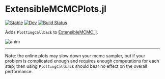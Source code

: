 # ExtensibleMCMCPlots.jl

[![Stable](https://img.shields.io/badge/docs-stable-blue.svg)](https://JuliaDiffusionBayes.github.io/ExtensibleMCMCPlots.jl/stable)
[![Dev](https://img.shields.io/badge/docs-dev-blue.svg)](https://JuliaDiffusionBayes.github.io/ExtensibleMCMCPlots.jl/dev)
[![Build Status](https://travis-ci.com/JuliaDiffusionBayes/ExtensibleMCMCPlots.jl.svg?branch=master)](https://travis-ci.com/JuliaDiffusionBayes/ExtensibleMCMCPlots.jl)

Adds `PlottingCallback` to [ExtensibleMCMC.jl](https://github.com/JuliaDiffusionBayes/ExtensibleMCMC.jl).

![anim](assets/online_plots.gif)

---
Note: the online plots may slow down your mcmc sampler, but if your problem is complicated enough and requires enough computations for each step, then using `PlottingCallback` should bear no effect on the overall performance.
